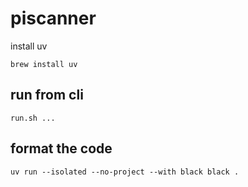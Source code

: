 # piscanner

install uv

```
brew install uv
```

## run from cli

```run.sh ...```


## format the code

```uv run --isolated --no-project --with black black .```
